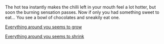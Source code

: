 The hot tea instantly makes the chilli left in your mouth feel a lot hotter,
but soon the burning sensation passes. 
Now if only you had something sweet to eat...
You see a bowl of chocolates and sneakily eat one.

[Everything around you seems to grow](alice/alice-in-wonderland.md)

[Everything around you seems to shrink](shrunk/shrunken.md)

